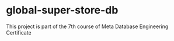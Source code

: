 # global-super-store-db
This project is part of the 7th course of Meta Database Engineering Certificate
